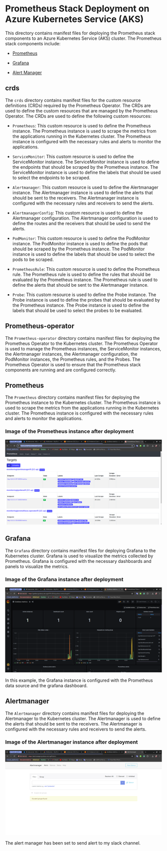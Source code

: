 # Prometheus Stack Deployment on Azure Kubernetes Service (AKS)

This directory contains manifest files for deploying the Prometheus stack components to an Azure Kubernetes Service (AKS) cluster. The Prometheus stack components include:

- [Prometheus](https://prometheus.io/docs/introduction/overview/)

- [Grafana](https://grafana.com/docs/grafana/latest/)

- [Alert Manager](https://prometheus.io/docs/alerting/alertmanager/)

## crds

The `crds` directory contains manifest files for the custom resource definitions (CRDs) required by the Prometheus Operator. The CRDs are used to define the custom resources that are managed by the Prometheus Operator. The CRDs are used to define the following custom resources:

- `Prometheus`: This custom resource is used to define the Prometheus instance. The Prometheus instance is used to scrape the metrics from the applications running in the Kubernetes cluster. The Prometheus instance is configured with the necessary rules and alerts to monitor the applications.

- `ServiceMonitor`: This custom resource is used to define the ServiceMonitor instance. The ServiceMonitor instance is used to define the endpoints that should be scraped by the Prometheus instance. The ServiceMonitor instance is used to define the labels that should be used to select the endpoints to be scraped.

- `Alertmanager`: This custom resource is used to define the Alertmanager instance. The Alertmanager instance is used to define the alerts that should be sent to the receivers. The Alertmanager instance is configured with the necessary rules and receivers to send the alerts.

- `AlertmanagerConfig`: This custom resource is used to define the Alertmanager configuration. The Alertmanager configuration is used to define the routes and the receivers that should be used to send the alerts.

- `PodMonitor`: This custom resource is used to define the PodMonitor instance. The PodMonitor instance is used to define the pods that should be scraped by the Prometheus instance. The PodMonitor instance is used to define the labels that should be used to select the pods to be scraped.

- `PrometheusRule`: This custom resource is used to define the Prometheus rule. The Prometheus rule is used to define the rules that should be evaluated by the Prometheus instance. The Prometheus rule is used to define the alerts that should be sent to the Alertmanager instance.

- `Probe`: This custom resource is used to define the Probe instance. The Probe instance is used to define the probes that should be evaluated by the Prometheus instance. The Probe instance is used to define the labels that should be used to select the probes to be evaluated.

## Prometheus-operator

The `Prometheus-operator` directory contains manifest files for deploying the Prometheus Operator to the Kubernetes cluster. The Prometheus Operator is used to manage the Prometheus instances, the ServiceMonitor instances, the Alertmanager instances, the Alertmanager configuration, the PodMonitor instances, the Prometheus rules, and the Probes. The Prometheus Operator is used to ensure that the Prometheus stack components are running and are configured correctly.

## Prometheus

The `Prometheus` directory contains manifest files for deploying the Prometheus instance to the Kubernetes cluster. The Prometheus instance is used to scrape the metrics from the applications running in the Kubernetes cluster. The Prometheus instance is configured with the necessary rules and alerts to monitor the applications.

### Image of the Prometheus instance after deployment

![Prometheus](.img/prometheus-monitor.png)

## Grafana

The `Grafana` directory contains manifest files for deploying Grafana to the Kubernetes cluster. Grafana is used to visualize the metrics collected by Prometheus. Grafana is configured with the necessary dashboards and panels to visualize the metrics.

### Image of the Grafana instance after deployment

![Grafana](.img/grafana.png)

In this example, the Grafana instance is configured with the Prometheus data source and the grafana dashboard.

## Alertmanager

The `Alertmanager` directory contains manifest files for deploying the Alertmanager to the Kubernetes cluster. The Alertmanager is used to define the alerts that should be sent to the receivers. The Alertmanager is configured with the necessary rules and receivers to send the alerts.

### Image of the Alertmanager instance after deployment

![Alertmanager](.img/alertmanager.png)

The alert manager has been set to send alert to my slack channel.
